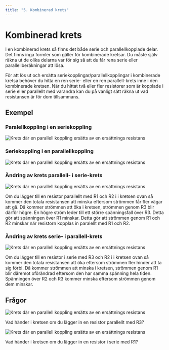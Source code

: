 ```yaml
---
title: "5. Kombinerad krets"
---
```

# Kombinerad krets

I en kombinerad krets så finns det både serie och parallellkopplade delar. Det finns inga formler som gäller för kombinerade kretsar. Du måste själv räkna ut de olika delarna var för sig så att du får rena serie eller parallellberäkningar att lösa.

För att lös ut och ersätta seriekopplingar/parallellkopplingar i kombinerade kretsa behöver du hitta en ren serie- eller en ren parallell-krets inne i den kombinerade kretsen. När du hittat två eller fler resistorer som är kopplade i serie eller parallellt med varandra kan du på vanligt sätt räkna ut vad resistansen är för dom tillsammans.

## Exempel

### Paralellkoppling i en seriekoppling
![Krets där en parallell koppling ersätts av en ersättnings resistans](/kombinerad1.png)

### Seriekoppling i en parallellkoppling
![Krets där en parallell koppling ersätts av en ersättnings resistans](/kombinerad2.png)

### Ändring av krets parallell- i serie-krets
![Krets där en parallell koppling ersätts av en ersättnings resistans](/kombineradex1.png)

Om du lägger till en resistor parallellt med R1 och R2 i i kretsen ovan så kommer den totala resistansen att minska eftersom strömmen får fler vägar att gå.
Då kommer strömmen att öka i kretsen, strömmen genom R3 blir därför högre. En högre ström leder till ett större spänningsfall över R3. Detta gör att spänningen över R1 minskar. Detta gör att strömmen genom R1 och R2 minskar när resistorn kopplas in paralellt med R1 och R2.

### Ändring av krets serie- i parallell-krets
![Krets där en parallell koppling ersätts av en ersättnings resistans](/kombineradex2.png)

Om du lägger till en resistor i serie med R3 och R2 i i kretsen ovan så kommer den totala resistansen att öka eftersom strömmen fler hinder att ta sig förbi.
Då kommer strömmen att minska i kretsen, strömmen genom R1 blir däremot oförändrad eftersom den har samma spänning hela tiden. Spänningen över R2 och R3 kommer minska eftersom strömmen genom dem minskar.

## Frågor
![Krets där en parallell koppling ersätts av en ersättnings resistans](/kombineradex1.png)

Vad händer i kretsen om du lägger in en resistor parallellt med R3?

![Krets där en parallell koppling ersätts av en ersättnings resistans](/kombineradex2.png)

Vad händer i kretsen om du lägger in en resistor i serie med R1?
